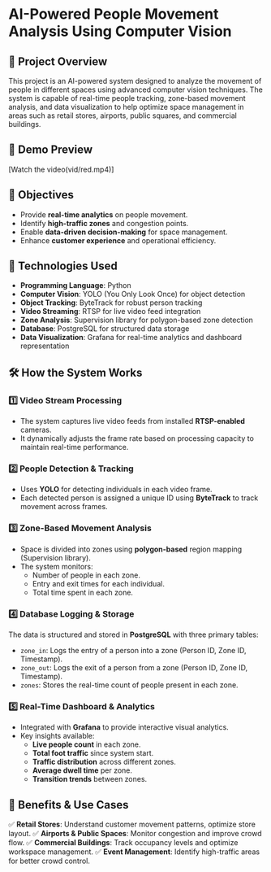 # AI-Powered People Movement Analysis Using Computer Vision

## 📌 Project Overview
This project is an AI-powered system designed to analyze the movement of people in different spaces using advanced computer vision techniques. The system is capable of real-time people tracking, zone-based movement analysis, and data visualization to help optimize space management in areas such as retail stores, airports, public squares, and commercial buildings.

## 🎥 Demo Preview
[Watch the video(vid/red.mp4)]


## 🎯 Objectives
- Provide **real-time analytics** on people movement.
- Identify **high-traffic zones** and congestion points.
- Enable **data-driven decision-making** for space management.
- Enhance **customer experience** and operational efficiency.

## 🔧 Technologies Used
- **Programming Language**: Python
- **Computer Vision**: YOLO (You Only Look Once) for object detection
- **Object Tracking**: ByteTrack for robust person tracking
- **Video Streaming**: RTSP for live video feed integration
- **Zone Analysis**: Supervision library for polygon-based zone detection
- **Database**: PostgreSQL for structured data storage
- **Data Visualization**: Grafana for real-time analytics and dashboard representation

## 🛠 How the System Works
### 1️⃣ **Video Stream Processing**
- The system captures live video feeds from installed **RTSP-enabled** cameras.
- It dynamically adjusts the frame rate based on processing capacity to maintain real-time performance.

### 2️⃣ **People Detection & Tracking**
- Uses **YOLO** for detecting individuals in each video frame.
- Each detected person is assigned a unique ID using **ByteTrack** to track movement across frames.

### 3️⃣ **Zone-Based Movement Analysis**
- Space is divided into zones using **polygon-based** region mapping (Supervision library).
- The system monitors:
  - Number of people in each zone.
  - Entry and exit times for each individual.
  - Total time spent in each zone.

### 4️⃣ **Database Logging & Storage**
The data is structured and stored in **PostgreSQL** with three primary tables:
- `zone_in`: Logs the entry of a person into a zone (Person ID, Zone ID, Timestamp).
- `zone_out`: Logs the exit of a person from a zone (Person ID, Zone ID, Timestamp).
- `zones`: Stores the real-time count of people present in each zone.

### 5️⃣ **Real-Time Dashboard & Analytics**
- Integrated with **Grafana** to provide interactive visual analytics.
- Key insights available:
  - **Live people count** in each zone.
  - **Total foot traffic** since system start.
  - **Traffic distribution** across different zones.
  - **Average dwell time** per zone.
  - **Transition trends** between zones.

## 🚀 Benefits & Use Cases
✅ **Retail Stores**: Understand customer movement patterns, optimize store layout.
✅ **Airports & Public Spaces**: Monitor congestion and improve crowd flow.
✅ **Commercial Buildings**: Track occupancy levels and optimize workspace management.
✅ **Event Management**: Identify high-traffic areas for better crowd control.
